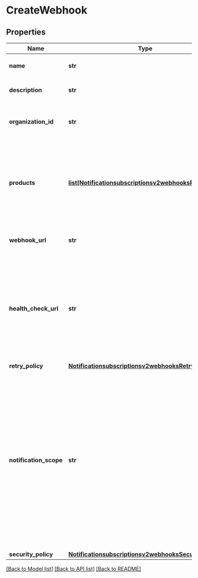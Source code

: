 # CreateWebhook

## Properties
Name | Type | Description | Notes
------------ | ------------- | ------------- | -------------
**name** | **str** | Client friendly webhook name. | [optional] 
**description** | **str** | Client friendly webhook description. | [optional] 
**organization_id** | **str** | Organization Identifier (OrgId) or Merchant Identifier (MID). | [optional] 
**products** | [**list[Notificationsubscriptionsv2webhooksProducts1]**](Notificationsubscriptionsv2webhooksProducts1.md) | To see the valid productId and eventTypes, call the \&quot;Create and Manage Webhooks - Retrieve a list of event types\&quot; endpoint. | [optional] 
**webhook_url** | **str** | The client&#39;s endpoint (URL) to receive webhooks. | [optional] 
**health_check_url** | **str** | The client&#39;s health check endpoint (URL). If the user does not provide the health check URL, it is the user&#39;s responsibility to re-activate the webhook if it is deactivated by calling the test endpoint.  | [optional] 
**retry_policy** | [**Notificationsubscriptionsv2webhooksRetryPolicy**](Notificationsubscriptionsv2webhooksRetryPolicy.md) |  | [optional] 
**notification_scope** | **str** | The webhook scope. 1. SELF The Webhook is used to deliver webhooks for only this Organization (or Merchant). 2. DESCENDANTS The Webhook is used to deliver webhooks for this Organization and its children. This field is optional.    Possible values: - SELF - DESCENDANTS | [optional] [default to 'DESCENDANTS']
**security_policy** | [**Notificationsubscriptionsv2webhooksSecurityPolicy**](Notificationsubscriptionsv2webhooksSecurityPolicy.md) |  | [optional] 

[[Back to Model list]](../README.md#documentation-for-models) [[Back to API list]](../README.md#documentation-for-api-endpoints) [[Back to README]](../README.md)


